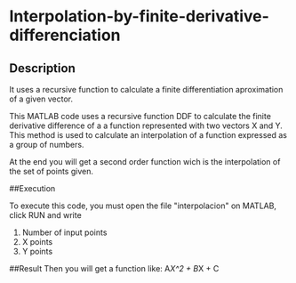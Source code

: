# Interpolation-by-finite-derivative-differenciation

## Description

It uses a recursive function to calculate a finite differentiation aproximation of a given vector.

This MATLAB code uses a recursive function DDF to calculate the finite derivative difference of a a function represented with two vectors X and Y.
This method is used to calculate an interpolation of a function expressed as a group of numbers.

At the end you will get a second order function wich is the interpolation of the set of points given.

##Execution

To execute this code, you must open the file "interpolacion" on MATLAB, click RUN and write 

1. Number of input points
2. X points
3. Y points

##Result
Then you will get a function like: A*X^2 + B*X + C
